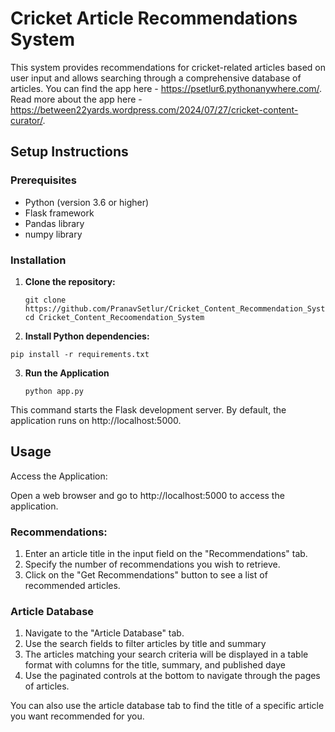 # Cricket Article Recommendations System

This system provides recommendations for cricket-related articles based on user input and allows searching through a comprehensive database of articles. You can find the app here - https://psetlur6.pythonanywhere.com/. Read more about the app here - https://between22yards.wordpress.com/2024/07/27/cricket-content-curator/.

## Setup Instructions

### Prerequisites

- Python (version 3.6 or higher)
- Flask framework
- Pandas library
- numpy library

### Installation

1. **Clone the repository:**

   ```
   git clone https://github.com/PranavSetlur/Cricket_Content_Recommendation_System.git
   cd Cricket_Content_Recoomendation_System
   ```
2. **Install Python dependencies:**

```
pip install -r requirements.txt
```
3. **Run the Application**
   ```
   python app.py
   ```
This command starts the Flask development server. By default, the application runs on http://localhost:5000.

## Usage
Access the Application:

Open a web browser and go to http://localhost:5000 to access the application.

### Recommendations:

1. Enter an article title in the input field on the "Recommendations" tab.
2. Specify the number of recommendations you wish to retrieve.
3. Click on the "Get Recommendations" button to see a list of recommended articles.

### Article Database
1. Navigate to the "Article Database" tab.
2. Use the search fields to filter articles by title and summary
3. The articles matching your search criteria will be displayed in a table format with columns for the title, summary, and published daye
4. Use the paginated controls at the bottom to navigate through the pages of articles.

You can also use the article database tab to find the title of a specific article you want recommended for you.
